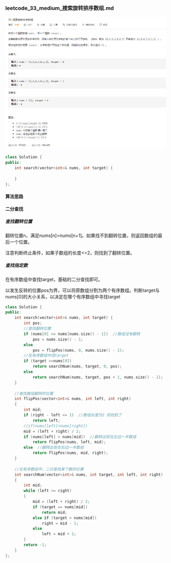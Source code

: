 ### leetcode_33_medium_搜索旋转排序数组.md

![image-20201208200022976](leetcode_33_medium_搜索旋转排序数组.assets/image-20201208200022976.png)

```c++
class Solution {
public:
    int search(vector<int>& nums, int target) {

    }
};
```

#### 算法思路

**二分查找**

##### 查找翻转位置

翻转位置n，满足nums[n]>nums[n+1]。如果找不到翻转位置，则返回数组的最后一个位置。

注意判断终止条件，如果子数组的长度<=2，则找到了翻转位置。

##### 查找指定数

在有序数组中查找target，基础的二分查找即可。

以发生反转的位置pos为界，可以将原数组分割为两个有序数组。判断target与nums[0]的大小关系，以决定在哪个有序数组中寻找target

```c++
class Solution {
public:
	int search(vector<int>& nums, int target) {
		int pos;
		//查找翻转位置
		if (nums[0] <= nums[nums.size() - 1])  //数组没有翻转
			pos = nums.size() - 1;
		else
			pos = flipPos(nums, 0, nums.size() - 1);
		//在有序数组中找target
		if (target >=nums[0])
			return searchNum(nums, target, 0, pos);
		else
			return searchNum(nums, target, pos + 1, nums.size() - 1);
	}

	//查找数组翻转的位置
	int flipPos(vector<int>& nums, int left, int right)
	{
		int mid;
		if (right - left <= 1)  //数组长度为2 则找到了
			return left;
		//if(nums[left]<nums[right])
		mid = (left + right) / 2;
		if (nums[left] > nums[mid])  //翻转出现在左边一半数组
			return flipPos(nums, left, mid);
		else  //翻转出现在右边一半数组
			return flipPos(nums, mid, right);
	}

	//在有序数组中，二分查找某个数的位置
	int searchNum(vector<int>& nums, int target, int left, int right)
	{
		int mid;
		while (left <= right)
		{
			mid = (left + right) / 2;
			if (target == nums[mid])
				return mid;
			else if (target < nums[mid])
				right = mid - 1;
			else
				left = mid + 1;
		}
		return -1;
	}
};
```

